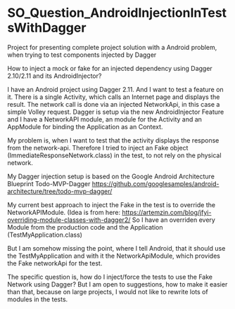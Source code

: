# SO_Question_AndroidInjectionInTestsWithDagger
Project for presenting complete project solution with a Android problem, when trying to test components injected by Dagger 

How to inject a mock or fake for an injected dependency using Dagger 2.10/2.11 and its AndroidInjector?

I have an Android project using Dagger 2.11. And I want to test a feature on it.
There is a single Activity, which calls an Internet page and displays the result.
The network call is done via an injected NetworkApi, in this case a simple Volley request.
Dagger is setup via the new AndroidInjector Feature and I have a NetworkAPI module, an
module for the Activity and an AppModule for binding the Application as an Context.

My problem is, when I want to test that the activity displays the response from the network-api.
Therefore I tried to inject an Fake object (ImmediateResponseNetwork.class) in the test, to not rely
on the physical network. 

My Dagger injection setup is based on the Google Android Architecture Blueprint Todo-MVP-Dagger
https://github.com/googlesamples/android-architecture/tree/todo-mvp-dagger/

My current best approach to inject the Fake in the test is to override the NetworkAPIModule.
(Idea is from here: https://artemzin.com/blog/jfyi-overriding-module-classes-with-dagger2/
So I have an overriden every Module from the production code and the Application (TestMyApplication.class)

But I am somehow missing the point, where I tell Android, that it should use the TestMyApplication and
with it the NetworkApiModule, which provides the Fake networkApi for the test.

The specific question is, how do I inject/force the tests to use the Fake Network using Dagger?
But I am open to suggestions, how to make it easier than that, because on large projects, I would not like to
rewrite lots of modules in the tests.

